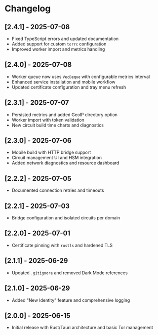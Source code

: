 # Changelog

## [2.4.1] - 2025-07-08
- Fixed TypeScript errors and updated documentation
- Added support for custom `torrc` configuration
- Improved worker import and metrics handling

## [2.4.0] - 2025-07-08
- Worker queue now uses `VecDeque` with configurable metrics interval
- Enhanced service installation and mobile workflow
- Updated certificate configuration and tray menu refresh

## [2.3.1] - 2025-07-07
- Persisted metrics and added GeoIP directory option
- Worker import with token validation
- New circuit build time charts and diagnostics

## [2.3.0] - 2025-07-06
- Mobile build with HTTP bridge support
- Circuit management UI and HSM integration
- Added network diagnostics and resource dashboard

## [2.2.2] - 2025-07-05
- Documented connection retries and timeouts

## [2.2.1] - 2025-07-03
- Bridge configuration and isolated circuits per domain

## [2.2.0] - 2025-07-01
- Certificate pinning with `rustls` and hardened TLS

## [2.1.1] - 2025-06-29
- Updated `.gitignore` and removed Dark Mode references

## [2.1.0] - 2025-06-29
- Added "New Identity" feature and comprehensive logging

## [2.0.0] - 2025-06-15
- Initial release with Rust/Tauri architecture and basic Tor management
